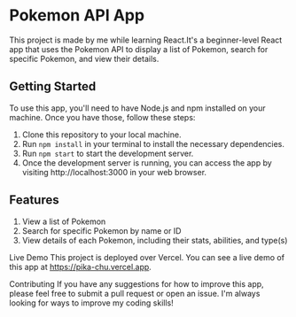 # Pokemon API App

This project is made by me while learning React.It's a beginner-level React app that uses the Pokemon API to display a list of Pokemon, search for specific Pokemon, and view their details.

## Getting Started
To use this app, you'll need to have Node.js and npm installed on your machine. Once you have those, follow these steps:

1) Clone this repository to your local machine.
2) Run ```npm install``` in your terminal to install the necessary dependencies.
3) Run ```npm start``` to start the development server.
4) Once the development server is running, you can access the app by visiting http://localhost:3000 in your web browser.

## Features
1) View a list of Pokemon
2) Search for specific Pokemon by name or ID
3) View details of each Pokemon, including their stats, abilities, and type(s)

Live Demo
This project is deployed over Vercel. You can see a live demo of this app at https://pika-chu.vercel.app.

Contributing
If you have any suggestions for how to improve this app, please feel free to submit a pull request or open an issue. I'm always looking for ways to improve my coding skills!




